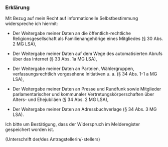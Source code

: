 ### Erklärung

Mit Bezug auf mein Recht auf informationelle Selbstbestimmung widerspreche ich hiermit:

+ Der Weitergabe meiner Daten an die öffentlich-rechtliche Religionsgesellschaft als Familienangehörige eines Mitgliedes (§ 30 Abs. 2 MG LSA),

+ Der Weitergabe meiner Daten auf dem Wege des automatisierten Abrufs über das Internet (§ 33 Abs. 1a MG LSA),

+ Der Weitergabe meiner Daten an Parteien, Wählergruppen, verfassungsrechtlich vorgesehene Initiativen u. a. (§ 34 Abs. 1-1 a MG LSA),

+ Der Weitergabe meiner Daten an Presse und Rundfunk sowie Mitglieder parlamentarischer und kommunaler Vertretungskörperschaften über Alters- und Ehejubiläen (§ 34 Abs. 2 MG LSA),

+ Der Weitergabe meiner Daten an Adressbuchverlage (§ 34 Abs. 3 MG LSA).

Ich bitte um Bestätigung, dass der Widerspruch im Melderegister gespeichert worden ist.

(Unterschrift der/des Antragstellerin/-stellers)
